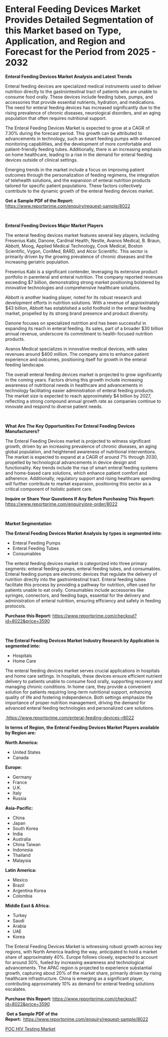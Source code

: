 <p><h1>Enteral Feeding Devices Market Provides Detailed Segmentation of this Market based on Type, Application, and Region and Forecast for the Period from 2025 - 2032</h1></p><p><strong>Enteral Feeding Devices Market Analysis and Latest Trends</strong></p>
<p><p>Enteral feeding devices are specialized medical instruments used to deliver nutrition directly to the gastrointestinal tract of patients who are unable to consume food orally. These devices include feeding tubes, pumps, and accessories that provide essential nutrients, hydration, and medications. The need for enteral feeding devices has increased significantly due to the rising prevalence of chronic diseases, neurological disorders, and an aging population that often requires nutritional support.</p><p>The Enteral Feeding Devices Market is expected to grow at a CAGR of 7.30% during the forecast period. This growth can be attributed to advancements in technology, such as smart feeding pumps with enhanced monitoring capabilities, and the development of more comfortable and patient-friendly feeding tubes. Additionally, there is an increasing emphasis on home healthcare, leading to a rise in the demand for enteral feeding devices outside of clinical settings.</p><p>Emerging trends in the market include a focus on improving patient outcomes through the personalization of feeding regimens, the integration of telehealth solutions, and the expansion of enteral nutrition products tailored for specific patient populations. These factors collectively contribute to the dynamic growth of the enteral feeding devices market.</p></p>
<p><strong>Get a Sample PDF of the Report:&nbsp;</strong> <a href="https://www.reportprime.com/enquiry/request-sample/8022?utm_campaign=2781&utm_medium=2&utm_source=Github&utm_content=ia&utm_term=19032025&utm_id=enteral-feeding-devices">https://www.reportprime.com/enquiry/request-sample/8022</a></p>
<p>&nbsp;</p>
<p><strong>Enteral Feeding Devices Major Market Players</strong></p>
<p><p>The enteral feeding devices market features several key players, including Fresenius Kabi, Danone, Cardinal Health, Nestle, Avanos Medical, B. Braun, Abbott, Moog, Applied Medical Technology, Cook Medical, Boston Scientific, Vygon, ConMed, BARD, and Alcor Scientific. This sector is primarily driven by the growing prevalence of chronic diseases and the increasing geriatric population.</p><p>Fresenius Kabi is a significant contender, leveraging its extensive product portfolio in parenteral and enteral nutrition. The company reported revenues exceeding $7 billion, demonstrating strong market positioning bolstered by innovative technologies and comprehensive healthcare solutions.</p><p>Abbott is another leading player, noted for its robust research and development efforts in nutrition solutions. With a revenue of approximately $43 billion, Abbott has established a solid foothold in the enteral feeding market, propelled by its strong brand presence and product diversity.</p><p>Danone focuses on specialized nutrition and has been successful in expanding its reach in enteral feeding. Its sales, part of a broader $30 billion annual revenue, underscore its commitment to health-focused nutrition products.</p><p>Avanos Medical specializes in innovative medical devices, with sales revenues around $400 million. The company aims to enhance patient experience and outcomes, positioning itself for growth in the enteral feeding landscape.</p><p>The overall enteral feeding devices market is projected to grow significantly in the coming years. Factors driving this growth include increasing awareness of nutritional needs in healthcare and advancements in technology facilitating easier administration of enteral feeding products. The market size is expected to reach approximately $4 billion by 2027, reflecting a strong compound annual growth rate as companies continue to innovate and respond to diverse patient needs.</p></p>
<p>&nbsp;</p>
<p><strong>What Are The Key Opportunities For Enteral Feeding Devices Manufacturers?</strong></p>
<p><p>The Enteral Feeding Devices market is projected to witness significant growth, driven by an increasing prevalence of chronic diseases, an aging global population, and heightened awareness of nutritional interventions. The market is expected to expand at a CAGR of around 7% through 2030, propelled by technological advancements in device design and functionality. Key trends include the rise of smart enteral feeding systems and home-based care solutions, which enhance patient comfort and adherence. Additionally, regulatory support and rising healthcare spending will further contribute to market expansion, positioning this sector as a critical component of holistic patient care.</p></p>
<p><strong>Inquire or Share Your Questions If Any Before Purchasing This Report:</strong> <a href="https://www.reportprime.com/enquiry/pre-order/8022?utm_campaign=2781&utm_medium=2&utm_source=Github&utm_content=ia&utm_term=19032025&utm_id=enteral-feeding-devices">https://www.reportprime.com/enquiry/pre-order/8022</a></p>
<p>&nbsp;</p>
<p><strong>Market Segmentation</strong></p>
<p><strong>The Enteral Feeding Devices Market Analysis by types is segmented into:</strong></p>
<p><ul><li>Enteral Feeding Pumps</li><li>Enteral Feeding Tubes</li><li>Consumables</li></ul></p>
<p><p>The enteral feeding devices market is categorized into three primary segments: enteral feeding pumps, enteral feeding tubes, and consumables. Enteral feeding pumps are electronic devices that regulate the delivery of nutrition directly into the gastrointestinal tract. Enteral feeding tubes facilitate this process by providing a pathway for nutrition, often used for patients unable to eat orally. Consumables include accessories like syringes, connectors, and feeding bags, essential for the delivery and administration of enteral nutrition, ensuring efficiency and safety in feeding protocols.</p></p>
<p><strong>Purchase this Report:&nbsp;</strong><a href="https://www.reportprime.com/checkout?id=8022&price=3590&utm_campaign=2781&utm_medium=2&utm_source=Github&utm_content=ia&utm_term=19032025&utm_id=enteral-feeding-devices">https://www.reportprime.com/checkout?id=8022&price=3590</a></p>
<p>&nbsp;</p>
<p><strong>The Enteral Feeding Devices Market Industry Research by Application is segmented into:</strong></p>
<p><ul><li>Hospitals</li><li>Home Care</li></ul></p>
<p><p>The enteral feeding devices market serves crucial applications in hospitals and home care settings. In hospitals, these devices ensure efficient nutrient delivery to patients unable to consume food orally, supporting recovery and managing chronic conditions. In home care, they provide a convenient solution for patients requiring long-term nutritional support, enhancing quality of life and fostering independence. Both settings emphasize the importance of proper nutrition management, driving the demand for advanced enteral feeding technologies and personalized care solutions.</p></p>
<p><a href="https://www.reportprime.com/enteral-feeding-devices-r8022?utm_campaign=2781&utm_medium=2&utm_source=Github&utm_content=ia&utm_term=19032025&utm_id=enteral-feeding-devices">&nbsp;https://www.reportprime.com/enteral-feeding-devices-r8022</a></p>
<p><strong>In terms of Region, the Enteral Feeding Devices Market Players available by Region are:</strong></p>
<p>
    <p> <strong> North America: </strong>
        <ul>
            <li>United States</li>
            <li>Canada</li>
        </ul>
        </p> 
    <p> <strong> Europe: </strong>
        <ul>
            <li>Germany</li>
            <li>France</li>
            <li>U.K.</li>
            <li>Italy</li>
            <li>Russia</li>
        </ul>
        </p> 
    <p> <strong> Asia-Pacific: </strong>
        <ul>
            <li>China</li>
            <li>Japan</li>
            <li>South Korea</li>
            <li>India</li>
            <li>Australia</li>
            <li>China Taiwan</li>
            <li>Indonesia</li>
            <li>Thailand</li>
            <li>Malaysia</li>
        </ul>
        </p> 
    <p> <strong> Latin America: </strong>
        <ul>
            <li>Mexico</li>
            <li>Brazil</li>
            <li>Argentina Korea</li>
            <li>Colombia</li>
        </ul>
        </p> 
    <p> <strong> Middle East & Africa: </strong>
        <ul>
            <li>Turkey</li>
            <li>Saudi</li>
            <li>Arabia</li>
            <li>UAE</li>
            <li>Korea</li>
        </ul>
    </p>
    </p>
<p><p>The Enteral Feeding Devices Market is witnessing robust growth across key regions, with North America leading the way, anticipated to hold a market share of approximately 40%. Europe follows closely, expected to account for around 30%, fueled by increasing awareness and technological advancements. The APAC region is projected to experience substantial growth, capturing about 20% of the market share, primarily driven by rising healthcare infrastructure. China is emerging as a significant player, contributing approximately 10% as demand for enteral feeding solutions escalates.</p></p>
<p><strong>Purchase this Report: </strong><a href="https://www.reportprime.com/checkout?id=8022&price=3590&utm_campaign=2781&utm_medium=2&utm_source=Github&utm_content=ia&utm_term=19032025&utm_id=enteral-feeding-devices">https://www.reportprime.com/checkout?id=8022&price=3590</a></p>
<p>&nbsp;<strong>Get a Sample PDF of the Report:&nbsp;&nbsp;</strong><a href="https://www.reportprime.com/enquiry/request-sample/8022?utm_campaign=2781&utm_medium=2&utm_source=Github&utm_content=ia&utm_term=19032025&utm_id=enteral-feeding-devices">https://www.reportprime.com/enquiry/request-sample/8022</a></p>
<p><strong></strong></p>
<p><p><a href="https://github.com/wakerizaak8g/Market-Research-Report-List-1/blob/main/poc-hiv-testing-market.md?utm_campaign=2781&utm_medium=2&utm_source=Github&utm_content=ia&utm_term=19032025&utm_id=enteral-feeding-devices">POC HIV Testing Market</a></p></p>